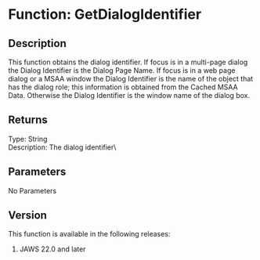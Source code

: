 # Function: GetDialogIdentifier

## Description

This function obtains the dialog identifier. If focus is in a multi-page
dialog the Dialog Identifier is the Dialog Page Name. If focus is in a
web page dialog or a MSAA window the Dialog Identifier is the name of
the object that has the dialog role; this information is obtained from
the Cached MSAA Data. Otherwise the Dialog Identifier is the window name
of the dialog box.

## Returns

Type: String\
Description: The dialog identifier\

## Parameters

No Parameters

## Version

This function is available in the following releases:

1.  JAWS 22.0 and later
